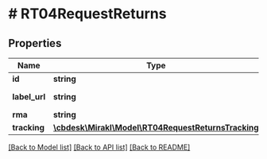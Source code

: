 # # RT04RequestReturns

## Properties

Name | Type | Description | Notes
------------ | ------------- | ------------- | -------------
**id** | **string** | Return id | [optional]
**label_url** | **string** | Return label URL | [optional]
**rma** | **string** | Return RMA | [optional]
**tracking** | [**\cbdesk\Mirakl\Model\RT04RequestReturnsTracking**](RT04RequestReturnsTracking.md) |  | [optional]

[[Back to Model list]](../../README.md#models) [[Back to API list]](../../README.md#endpoints) [[Back to README]](../../README.md)
